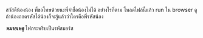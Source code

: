 สวัสดีน้องน้อง พี่ขอโทษด้วยนะพี่จำชื่อน้องไม่ได้ อย่างไรก็ตาม โหลดไฟล์นี้แล้ว run ใน browser ดู ถ้าน้องถอดรหัสได้น้องก็จะรู้แล้วว่าใครคือพี่รหัสน้อง

***หมายเหตุ*** ไฟกระพริบเป็นรหัสมอร์ส
